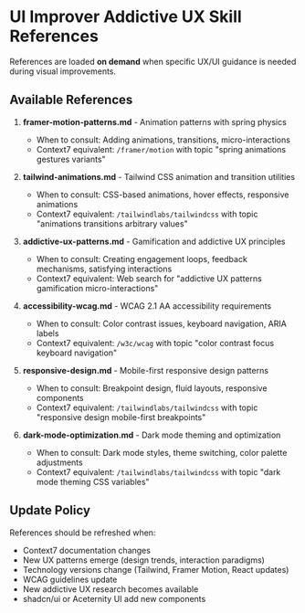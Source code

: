 # UI Improver Addictive UX Skill References

References are loaded **on demand** when specific UX/UI guidance is needed during visual improvements.

## Available References

1. **framer-motion-patterns.md** - Animation patterns with spring physics
   - When to consult: Adding animations, transitions, micro-interactions
   - Context7 equivalent: `/framer/motion` with topic "spring animations gestures variants"

2. **tailwind-animations.md** - Tailwind CSS animation and transition utilities
   - When to consult: CSS-based animations, hover effects, responsive animations
   - Context7 equivalent: `/tailwindlabs/tailwindcss` with topic "animations transitions arbitrary values"

3. **addictive-ux-patterns.md** - Gamification and addictive UX principles
   - When to consult: Creating engagement loops, feedback mechanisms, satisfying interactions
   - Context7 equivalent: Web search for "addictive UX patterns gamification micro-interactions"

4. **accessibility-wcag.md** - WCAG 2.1 AA accessibility requirements
   - When to consult: Color contrast issues, keyboard navigation, ARIA labels
   - Context7 equivalent: `/w3c/wcag` with topic "color contrast focus keyboard navigation"

5. **responsive-design.md** - Mobile-first responsive design patterns
   - When to consult: Breakpoint design, fluid layouts, responsive components
   - Context7 equivalent: `/tailwindlabs/tailwindcss` with topic "responsive design mobile-first breakpoints"

6. **dark-mode-optimization.md** - Dark mode theming and optimization
   - When to consult: Dark mode styles, theme switching, color palette adjustments
   - Context7 equivalent: `/tailwindlabs/tailwindcss` with topic "dark mode theming CSS variables"

## Update Policy

References should be refreshed when:
- Context7 documentation changes
- New UX patterns emerge (design trends, interaction paradigms)
- Technology versions change (Tailwind, Framer Motion, React updates)
- WCAG guidelines update
- New addictive UX research becomes available
- shadcn/ui or Aceternity UI add new components
